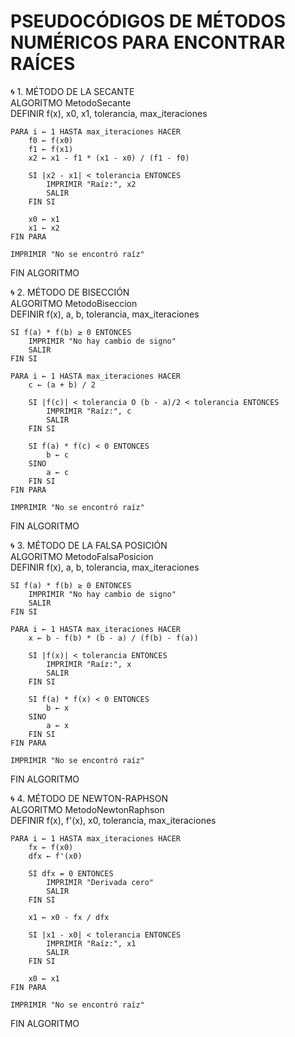 # PSEUDOCÓDIGOS DE MÉTODOS NUMÉRICOS PARA ENCONTRAR RAÍCES

🌀 1. MÉTODO DE LA SECANTE  
ALGORITMO MetodoSecante  
    DEFINIR f(x), x0, x1, tolerancia, max_iteraciones  

    PARA i ← 1 HASTA max_iteraciones HACER  
        f0 ← f(x0)  
        f1 ← f(x1)  
        x2 ← x1 - f1 * (x1 - x0) / (f1 - f0)  

        SI |x2 - x1| < tolerancia ENTONCES  
            IMPRIMIR "Raíz:", x2  
            SALIR  
        FIN SI  

        x0 ← x1  
        x1 ← x2  
    FIN PARA  

    IMPRIMIR "No se encontró raíz"  
FIN ALGORITMO  

🌀 2. MÉTODO DE BISECCIÓN  
ALGORITMO MetodoBiseccion  
    DEFINIR f(x), a, b, tolerancia, max_iteraciones  

    SI f(a) * f(b) ≥ 0 ENTONCES  
        IMPRIMIR "No hay cambio de signo"  
        SALIR  
    FIN SI  

    PARA i ← 1 HASTA max_iteraciones HACER  
        c ← (a + b) / 2  

        SI |f(c)| < tolerancia O (b - a)/2 < tolerancia ENTONCES  
            IMPRIMIR "Raíz:", c  
            SALIR  
        FIN SI  

        SI f(a) * f(c) < 0 ENTONCES  
            b ← c  
        SINO  
            a ← c  
        FIN SI  
    FIN PARA  

    IMPRIMIR "No se encontró raíz"  
FIN ALGORITMO  

🌀 3. MÉTODO DE LA FALSA POSICIÓN  
ALGORITMO MetodoFalsaPosicion  
    DEFINIR f(x), a, b, tolerancia, max_iteraciones  

    SI f(a) * f(b) ≥ 0 ENTONCES  
        IMPRIMIR "No hay cambio de signo"  
        SALIR  
    FIN SI  

    PARA i ← 1 HASTA max_iteraciones HACER  
        x ← b - f(b) * (b - a) / (f(b) - f(a))  

        SI |f(x)| < tolerancia ENTONCES  
            IMPRIMIR "Raíz:", x  
            SALIR  
        FIN SI  

        SI f(a) * f(x) < 0 ENTONCES  
            b ← x  
        SINO  
            a ← x  
        FIN SI  
    FIN PARA  

    IMPRIMIR "No se encontró raíz"  
FIN ALGORITMO  

🌀 4. MÉTODO DE NEWTON-RAPHSON  
ALGORITMO MetodoNewtonRaphson  
    DEFINIR f(x), f'(x), x0, tolerancia, max_iteraciones  

    PARA i ← 1 HASTA max_iteraciones HACER  
        fx ← f(x0)  
        dfx ← f'(x0)  

        SI dfx = 0 ENTONCES  
            IMPRIMIR "Derivada cero"  
            SALIR  
        FIN SI  

        x1 ← x0 - fx / dfx  

        SI |x1 - x0| < tolerancia ENTONCES  
            IMPRIMIR "Raíz:", x1  
            SALIR  
        FIN SI  

        x0 ← x1  
    FIN PARA  

    IMPRIMIR "No se encontró raíz"  
FIN ALGORITMO  
